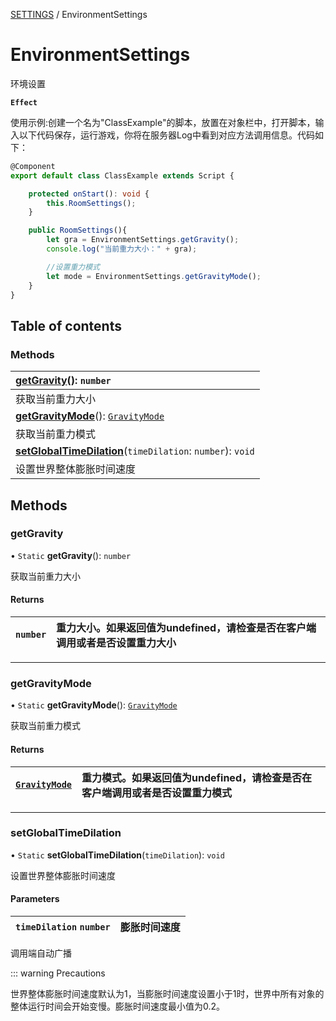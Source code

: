 [SETTINGS](../groups/SETTINGS.SETTINGS.md) / EnvironmentSettings

# EnvironmentSettings <Badge type="tip" text="Class" /> <Score text="EnvironmentSettings" />

环境设置

**`Effect`**


<span style="font-size: 14px;">
使用示例:创建一个名为"ClassExample"的脚本，放置在对象栏中，打开脚本，输入以下代码保存，运行游戏，你将在服务器Log中看到对应方法调用信息。代码如下：
</span>

```ts
@Component
export default class ClassExample extends Script {

    protected onStart(): void {
        this.RoomSettings();
    }

    public RoomSettings(){
        let gra = EnvironmentSettings.getGravity();
        console.log("当前重力大小：" + gra);

        //设置重力模式
        let mode = EnvironmentSettings.getGravityMode();
    }
}
```

## Table of contents

### Methods <Score text="Methods" /> 
| **[getGravity](mw.EnvironmentSettings.md#getgravity)**(): `number`  |
| :-----|
| 获取当前重力大小|
| **[getGravityMode](mw.EnvironmentSettings.md#getgravitymode)**(): [`GravityMode`](../enums/mw.GravityMode.md)  |
| 获取当前重力模式|
| **[setGlobalTimeDilation](mw.EnvironmentSettings.md#setglobaltimedilation)**(`timeDilation`: `number`): `void`  |
| 设置世界整体膨胀时间速度|

## Methods

### getGravity <Score text="getGravity" /> 

• `Static` **getGravity**(): `number` <Badge type="tip" text="client" />

获取当前重力大小

#### Returns

| `number` | 重力大小。如果返回值为undefined，请检查是否在客户端调用或者是否设置重力大小 |
| :------ | :------ |


___

### getGravityMode <Score text="getGravityMode" /> 

• `Static` **getGravityMode**(): [`GravityMode`](../enums/mw.GravityMode.md) <Badge type="tip" text="client" />

获取当前重力模式

#### Returns

| [`GravityMode`](../enums/mw.GravityMode.md) | 重力模式。如果返回值为undefined，请检查是否在客户端调用或者是否设置重力模式 |
| :------ | :------ |


___

### setGlobalTimeDilation <Score text="setGlobalTimeDilation" /> 

• `Static` **setGlobalTimeDilation**(`timeDilation`): `void` <Badge type="tip" text="other" />

设置世界整体膨胀时间速度

#### Parameters

| `timeDilation` `number` | 膨胀时间速度 |
| :------ | :------ |


调用端自动广播

::: warning Precautions

世界整体膨胀时间速度默认为1，当膨胀时间速度设置小于1时，世界中所有对象的整体运行时间会开始变慢。膨胀时间速度最小值为0.2。
